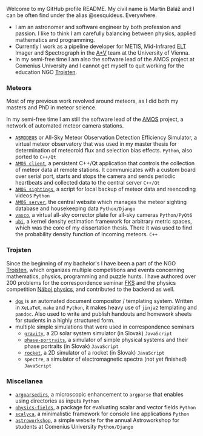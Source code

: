 Welcome to my GitHub profile README. My civil name is Martin Baláž and I can be often find under the alias @sesquideus. Everywhere.

- I am an astronomer and software engineer by both profession and passion.
  I like to think I am carefully balancing between physics, applied mathematics and programming.
- Currently I work as a pipeline developer for METIS, Mid-Infrared [ELT](https://en.wikipedia.org/wiki/Extremely_Large_Telescope)
  Imager and Spectrograph in the [A*V](https://astarvienna.github.io) team at the University of Vienna.
- In my semi-free time I am also the software lead of the AMOS project at Comenius University
  and I cannot get myself to quit working for the education NGO [Trojsten](https://trojsten.sk/).

### Meteors
Most of my previous work revolved around meteors, as I did both my masters and PhD in meteor science.

In my semi-free time I am still the software lead of the [AMOS](https://fmph.uniba.sk/en/microsites/daa/division-of-astronomy-and-astrophysics/research/meteors/amos/) project,
a network of automated meteor camera stations.

- [`ASMODEUS`](https://github.com/sesquideus/asmodeus/) or All-Sky Meteor Observation Detection Efficiency Simulator, a virtual meteor observatory that
  was used in my master thesis for determination of meteoroid flux and selection bias effects. `Python`, also ported to `C++/Qt`
- [`AMOS client`](https://github.com/sesquideus/amos-client/), a persistent C++/Qt application that controls the collection of meteor data at remote stations.
  It communicates with a custom board over serial port, starts and stops the camera and sends periodic heartbeats and collected data to the central server `C++/Qt`
- [`AMOS sightings`](https://github.com/sesquideus/amos-sightings/), a script for local backup of meteor data and reencoding videos `Python`
- [`AMOS server`](https://github.com/sesquideus/amos-server/), the central website which manages the meteor sighting database and housekeeping data `Python/Django`
- [`vasco`](https://github.com/sesquideus/vasco/), a virtual all-sky corrector plate for all-sky cameras `Python/PyQt6`
- [`ubi`](https://github.com/sesquideus/ubi), a kernel density estimation framework for arbitrary metric spaces,
  which was the core of my dissertation thesis. There it was used to find the probability density function of incoming meteors.  `C++`

### Trojsten
Since the beginning of my bachelor's I have been a part of the NGO [Trojsten](https://trojsten.sk/),
which organizes multiple competitions and events concerning mathematics, physics, programming and puzzle hunts.
I have authored over 200 problems for the correspondence seminar [FKS](https://fks.sk/) and the
physics competition [Náboj physics](https://physics.naboj.org/), and contributed to the backend as well.

- [`dgs`](https://github.com/trojsten/dgs/) is an automated document compositor / templating system.
  Written in `XeLaTeX`, `make` and `Python`, it makes heavy use of `jinja2` templating and `pandoc`.
  Also used to write and publish handouts and homework sheets for students in a highly structured form.
- multiple simple simulations that were used in correspondence seminars
  - [`gravity`](http://alchemilka.fks.sk/~sesquideus/orbita/), a 2D solar system simulator (in Slovak) `JavaScript`
  - [`phase-portraits`](http://alchemilka.fks.sk/~sesquideus/fp/), a simulator of simple physical systems and their phase portraits (in Slovak) `JavaScript`
  - [`rocket`](http://alchemilka.fks.sk/~sesquideus/raketa/), a 2D simulator of a rocket (in Slovak) `JavaScript`
  - `spectre`, a simulator of electromagnetic spectra (not yet finished)  `JavaScript`

### Miscellanea
- [`argparsedirs`](https://github.com/sesquideus/argparsedirs/), a microscopic enhancement to `argparse` that enables using directories as inputs `Python`
- [`physics-fields`](https://github.com/sesquideus/physics-fields/), a package for evaluating scalar and vector fields `Python`
- [`scalyca`](https://github.com/sesquideus/scalyca/), a minimalistic framework for console line applications `Python`
- [`astroworkshop`](https://github.com/sesquideus/astroworkshop/), a simple website for the annual Astroworkshop for students at Comenius University `Python/Django`

<!-- I realized that in highly structured, repetitive documents lots of metadata can be kept in the directory structure itself;
that many parts can (and _should_) be highly reusable; and most importantly that there should be a single source of truth.
The same applies to many other documents, such as lecture materials, handouts or homework sheets for students. -->
 
<!---
sesquideus/sesquideus is a ✨ special ✨ repository because its `README.md` (this file) appears on your GitHub profile.
You can click the Preview link to take a look at your changes.
--->
